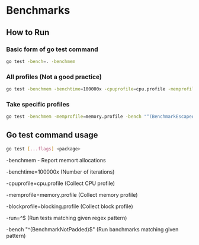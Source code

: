 # Benchmarks

## How to Run

### Basic form of go test command

```bash
go test -bench=. -benchmem
```

### All profiles (Not a good practice)
```bash
go test -benchmem -benchtime=100000x -cpuprofile=cpu.profile -memprofile=memory.profile -blockprofile=blocking.profile -run=^$ -bench "^(BenchmarkNotPadded)$" ./...

```

### Take specific profiles
```bash
go test -benchmem -memprofile=memory.profile -bench "^(BenchmarkEscapeAnalysis)$" ./...
```

## Go test command usage

```bash
go test [...flags] <package>
```

-benchmem - Report memort allocations

-benchtime=100000x (Number of iterations)

-cpuprofile=cpu.profile (Collect CPU profile)

-memprofile=memory.profile (Collect memory profile)

-blockprofile=blocking.profile (Collect block profile)

-run=^$ (Run tests matching given regex pattern)

-bench "^(BenchmarkNotPadded)$" (Run banchmarks matching given pattern)
